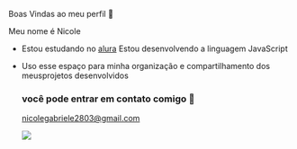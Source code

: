 Boas Vindas ao meu perfil 💐

Meu nome é Nicole

- Estou estudando no [alura](https://www.alura.com.br)
  Estou desenvolvendo a linguagem JavaScript
- Uso esse espaço para minha organização e compartilhamento dos meusprojetos desenvolvidos

  ### você pode entrar em contato comigo 🌻

  nicolegabriele2803@gmail.com

  ![](https://media1.tenor.com/m/KqPC4FGUa_gAAAAd/taylor-swift-eras-tour-taylor.gif)
